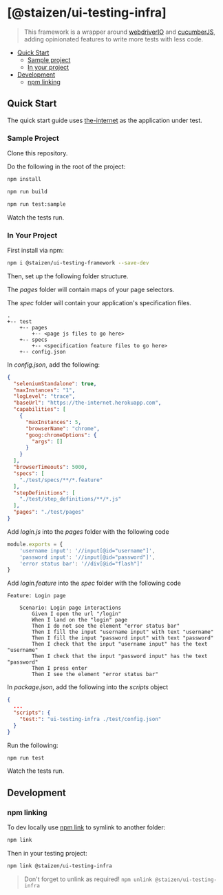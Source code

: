 # [@staizen/ui-testing-infra]

> This framework is a wrapper around [webdriverIO](https://v5.webdriver.io/) and [cucumberJS](https://cucumber.io/docs/guides/), adding opinionated features to write more tests with less code.


- [Quick Start](#quick-start)
  - [Sample project](#sample-project)
  - [In your project](#in-your-project)
- [Development](#development)
  - [npm linking](#npm-linking)

## Quick Start

The quick start guide uses [the-internet](https://the-internet.herokuapp.com/) as the application under test.


### Sample Project

Clone this repository.

Do the following in the root of the project:

```sh
npm install

npm run build

npm run test:sample
```
Watch the tests run.

### In Your Project

First install via npm:

```sh
npm i @staizen/ui-testing-framework --save-dev
```


Then, set up the following folder structure.

The *pages* folder will contain maps of your page selectors.

The *spec* folder will contain your application's specification files.


```
.
+-- test
    +-- pages
        +-- <page js files to go here>
    +-- specs
        +-- <specification feature files to go here>
    +-- config.json
```

In *config.json*, add the following:

```json
{
  "seleniumStandalone": true,
  "maxInstances": "1",
  "logLevel": "trace",
  "baseUrl": "https://the-internet.herokuapp.com",
  "capabilities": [
    {
      "maxInstances": 5, 
      "browserName": "chrome",
      "goog:chromeOptions": {
        "args": []
      }
    }
  ],
  "browserTimeouts": 5000,
  "specs": [
    "./test/specs/**/*.feature"
  ],
  "stepDefinitions": [
    "./test/step_definitions/**/*.js"
  ],
  "pages": "./test/pages"
}
```

Add *login.js* into the *pages* folder with the following code

```js
module.exports = {
    'username input': '//input[@id="username"]',
    'password input': '//input[@id="password"]',
    'error status bar': '//div[@id="flash"]'
}
```

Add *login.feature* into the *spec* folder with the following code

```feature
Feature: Login page

    Scenario: Login page interactions
        Given I open the url "/login"
        When I land on the "login" page
        Then I do not see the element "error status bar"
        Then I fill the input "username input" with text "username"
        Then I fill the input "password input" with text "password"
        Then I check that the input "username input" has the text "username"
        Then I check that the input "password input" has the text "password"
        Then I press enter
        Then I see the element "error status bar"
```

In *package.json*, add the following into the *scripts* object

```json
{
  ...
  "scripts": {
    "test:": "ui-testing-infra ./test/config.json"
  }
}

```
Run the following:

```sh
npm run test
```

Watch the tests run.

## Development


### npm linking

To dev locally use [npm link](https://docs.npmjs.com/cli/link) to symlink to another folder:

```sh
npm link
```

Then in your testing project:

```sh
npm link @staizen/ui-testing-infra
```


> Don't forget to unlink as required! `npm unlink @staizen/ui-testing-infra`


